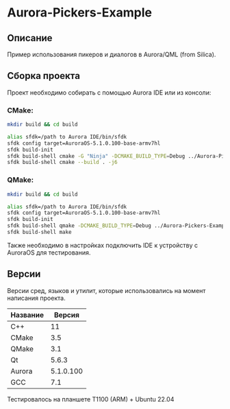 # Aurora-Pickers-Example

## Описание

Пример использования пикеров и диалогов в Aurora/QML (from Silica).

## Сборка проекта

Проект необходимо собирать с помощью Aurora IDE или из консоли:

### CMake:

```bash
mkdir build && cd build

alias sfdk=/path to Aurora IDE/bin/sfdk
sfdk config target=AuroraOS-5.1.0.100-base-armv7hl
sfdk build-init
sfdk build-shell cmake -G "Ninja" -DCMAKE_BUILD_TYPE=Debug ../Aurora-Pickers-Example/
sfdk build-shell cmake --build . -j6
```
### QMake:

```bash
mkdir build && cd build

alias sfdk=/path to Aurora IDE/bin/sfdk
sfdk config target=AuroraOS-5.1.0.100-base-armv7hl
sfdk build-init
sfdk build-shell qmake -DCMAKE_BUILD_TYPE=Debug ../Aurora-Pickers-Example/
sfdk build-shell make
```

Также необходимо в настройках подключить IDE к устройству с AuroraOS для тестирования.

## Версии

Версии сред, языков и утилит, которые использовались на момент написания проекта.

| Название   | Версия               |
| -----------|----------------------|
| C++        | 11                   |
| CMake      | 3.5                  |
| QMake      | 3.1                  |
| Qt         | 5.6.3                |
| Aurora     | 5.1.0.100            |
| GCC        | 7.1                  |

Тестировалось на планшете T1100 (ARM) + Ubuntu 22.04